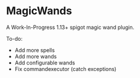 # MagicWands

A Work-In-Progress 1.13+ spigot magic wand plugin.

To-do:
- Add more spells
- Add more wands
- Add configurable wands
- Fix commandexecutor (catch exceptions)
